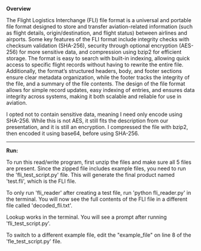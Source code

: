 **Overview**

The Flight Logistics Interchange (FLI) file format is a universal and portable file format designed to store and transfer aviation-related information (such as flight details, origin/destination, and flight status) between airlines and airports. Some key features of the FLI format include integrity checks with checksum validation (SHA-256), security through optional encryption (AES-256) for more sensitive data, and compression using bzip2 for efficient storage. The format is easy to search with built-in indexing, allowing quick access to specific flight records without having to rewrite the entire file. Additionally, the format’s structured headers, body, and footer sections ensure clear metadata organization, while the footer tracks the integrity of the file, and a summary of the file contents. The design of the file format allows for simple record updates, easy indexing of entries, and ensures data integrity across systems, making it both scalable and reliable for use in aviation.


I opted not to contain sensitive data, meaning I need only encode using SHA-256. While this is not AES, it still fits the description from our presentation, and it is still an encryption. I compressed the file with bzip2, then encoded it using base64, before using SHA-256.

-----------

**Run:**

To run this read/write program, first unzip the files and make sure all 5 files are present. Since the zipped file includes example files, you need to run the 'fli_test_script.py' file. This will generate the final product named 'test.fli', which is the FLI file.

To only run 'fli_reader' after creating a test file, run 'python fli_reader.py' in the terminal. You will now see the full contents of the FLI file in a different file called 'decoded_fli.txt'.

Lookup works in the terminal. You will see a prompt after running 'fli_test_script.py'.

To switch to a different example file, edit the "example_file" on line 8 of the 'fle_test_script.py' file.
